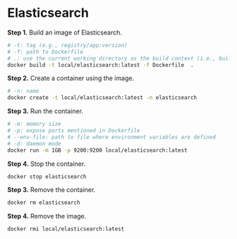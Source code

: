 # Elasticsearch

**Step 1.** Build an image of Elasticsearch.
```bash
# -t: tag (e.g., registry/app:version)
# -f: path to Dockerfile
# .: use the current working directory as the build context (i.e., build from here)
docker build -t local/elasticsearch:latest -f Dockerfile  . 
```

**Step 2.** Create a container using the image. 
```bash
# -n: name
docker create -t local/elasticsearch:latest -n elasticsearch 
```

**Step 3.** Run the container.
```bash
# -m: memory size
# -p: expose ports mentioned in Dockerfile
# --env-file: path to file where environment variables are defined
# -d: daemon mode
docker run -m 1GB -p 9200:9200 local/elasticsearch:latest
```

**Step 4.** Stop the container. 
```bash
docker stop elasticsearch
```

**Step 3.** Remove the container. 
```bash
docker rm elasticsearch
```

**Step 4.** Remove the image. 
```bash
docker rmi local/elasticsearch:latest
```